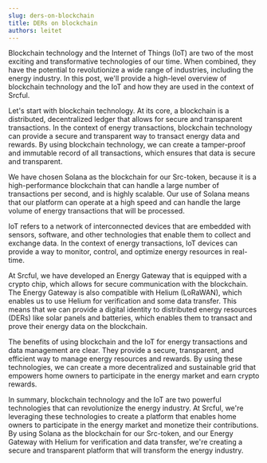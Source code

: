 ```yaml
---
slug: ders-on-blockchain
title: DERs on blockchain
authors: leitet
---
```


Blockchain technology and the Internet of Things (IoT) are two of the most exciting and transformative technologies of our time. When combined, they have the potential to revolutionize a wide range of industries, including the energy industry. In this post, we'll provide a high-level overview of blockchain technology and the IoT and how they are used in the context of Srcful.

Let's start with blockchain technology. At its core, a blockchain is a distributed, decentralized ledger that allows for secure and transparent transactions. In the context of energy transactions, blockchain technology can provide a secure and transparent way to transact energy data and rewards. By using blockchain technology, we can create a tamper-proof and immutable record of all transactions, which ensures that data is secure and transparent.

We have chosen Solana as the blockchain for our Src-token, because it is a high-performance blockchain that can handle a large number of transactions per second, and is highly scalable. Our use of Solana means that our platform can operate at a high speed and can handle the large volume of energy transactions that will be processed.

IoT refers to a network of interconnected devices that are embedded with sensors, software, and other technologies that enable them to collect and exchange data. In the context of energy transactions, IoT devices can provide a way to monitor, control, and optimize energy resources in real-time.

At Srcful, we have developed an Energy Gateway that is equipped with a crypto chip, which allows for secure communication with the blockchain. The Energy Gateway is also compatible with Helium (LoRaWAN), which enables us to use Helium for verification and some data transfer. This means that we can provide a digital identity to distributed energy resources (DERs) like solar panels and batteries, which enables them to transact and prove their energy data on the blockchain.

The benefits of using blockchain and the IoT for energy transactions and data management are clear. They provide a secure, transparent, and efficient way to manage energy resources and rewards. By using these technologies, we can create a more decentralized and sustainable grid that empowers home owners to participate in the energy market and earn crypto rewards.

In summary, blockchain technology and the IoT are two powerful technologies that can revolutionize the energy industry. At Srcful, we're leveraging these technologies to create a platform that enables home owners to participate in the energy market and monetize their contributions. By using Solana as the blockchain for our Src-token, and our Energy Gateway with Helium for verification and data transfer, we're creating a secure and transparent platform that will transform the energy industry.